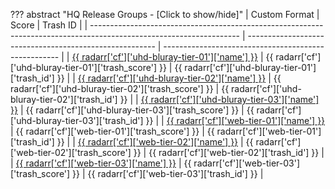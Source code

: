??? abstract "HQ Release Groups - [Click to show/hide]"
    | Custom Format                                                                                                       | Score                                                   | Trash ID                                             |
    | ------------------------------------------------------------------------------------------------------------------- | ------------------------------------------------------- | ---------------------------------------------------- |
    | [{{ radarr['cf']['uhd-bluray-tier-01']['name'] }}](/Radarr/Radarr-collection-of-custom-formats/#uhd-bluray-tier-01) | {{ radarr['cf']['uhd-bluray-tier-01']['trash_score'] }} | {{ radarr['cf']['uhd-bluray-tier-01']['trash_id'] }} |
    | [{{ radarr['cf']['uhd-bluray-tier-02']['name'] }}](/Radarr/Radarr-collection-of-custom-formats/#uhd-bluray-tier-02) | {{ radarr['cf']['uhd-bluray-tier-02']['trash_score'] }} | {{ radarr['cf']['uhd-bluray-tier-02']['trash_id'] }} |
    | [{{ radarr['cf']['uhd-bluray-tier-03']['name'] }}](/Radarr/Radarr-collection-of-custom-formats/#uhd-bluray-tier-03) | {{ radarr['cf']['uhd-bluray-tier-03']['trash_score'] }} | {{ radarr['cf']['uhd-bluray-tier-03']['trash_id'] }} |
    | [{{ radarr['cf']['web-tier-01']['name'] }}](/Radarr/Radarr-collection-of-custom-formats/#web-tier-01)               | {{ radarr['cf']['web-tier-01']['trash_score'] }}        | {{ radarr['cf']['web-tier-01']['trash_id'] }}        |
    | [{{ radarr['cf']['web-tier-02']['name'] }}](/Radarr/Radarr-collection-of-custom-formats/#web-tier-02)               | {{ radarr['cf']['web-tier-02']['trash_score'] }}        | {{ radarr['cf']['web-tier-02']['trash_id'] }}        |
    | [{{ radarr['cf']['web-tier-03']['name'] }}](/Radarr/Radarr-collection-of-custom-formats/#web-tier-03)               | {{ radarr['cf']['web-tier-03']['trash_score'] }}        | {{ radarr['cf']['web-tier-03']['trash_id'] }}        |
